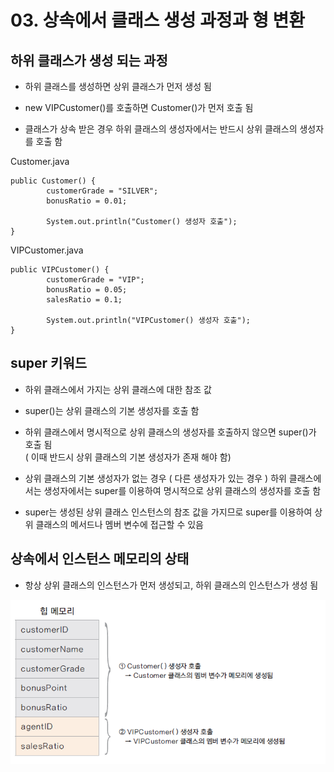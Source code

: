 # 03. 상속에서 클래스 생성 과정과 형 변환

## 하위 클래스가 생성 되는 과정

- 하위 클래스를 생성하면 상위 클래스가 먼저 생성 됨 

- new VIPCustomer()를 호출하면 Customer()가 먼저 호출 됨

- 클래스가 상속 받은 경우 하위 클래스의 생성자에서는 반드시 상위 클래스의 생성자를 호출 함

Customer.java
```
public Customer() {
		customerGrade = "SILVER";
		bonusRatio = 0.01;
		
		System.out.println("Customer() 생성자 호출");
}
```

VIPCustomer.java
```
public VIPCustomer() {
		customerGrade = "VIP";
		bonusRatio = 0.05;
		salesRatio = 0.1;
		
		System.out.println("VIPCustomer() 생성자 호출");
}
```

## super 키워드

- 하위 클래스에서 가지는 상위 클래스에 대한 참조 값

- super()는 상위 클래스의 기본 생성자를 호출 함

- 하위 클래스에서 명시적으로 상위 클래스의 생성자를 호출하지 않으면 super()가 호출 됨<br>
  ( 이때 반드시 상위 클래스의 기본 생성자가 존재 해야 함)

- 상위 클래스의 기본 생성자가 없는 경우 ( 다른 생성자가 있는 경우 ) 하위 클래스에서는 생성자에서는 super를 이용하여 
명시적으로 상위 클래스의 생성자를 호출 함

- super는 생성된 상위 클래스 인스턴스의 참조 값을 가지므로 super를 이용하여 상위 클래스의 메서드나 멤버 변수에 접근할 수 있음

## 상속에서 인스턴스 메모리의 상태 

- 항상 상위 클래스의 인스턴스가 먼저 생성되고, 하위 클래스의 인스턴스가 생성 됨

![memory](./img/memory.png)
